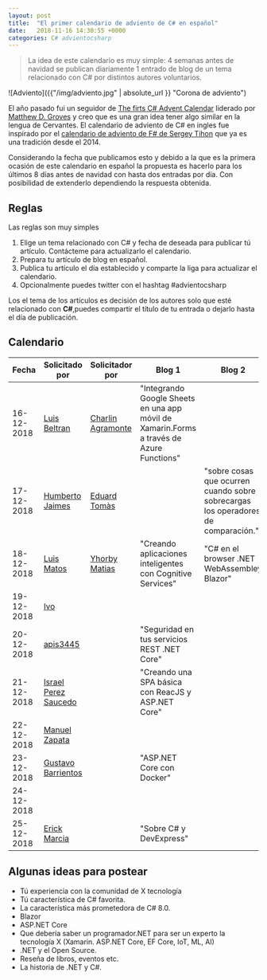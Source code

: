 ```yaml
---
layout: post
title:  "El primer calendario de adviento de C# en español"
date:   2018-11-16 14:30:55 +0000
categories: C# advientocsharp 
---
```

>La idea de este calendario es muy simple: 4 semanas antes de navidad se publican diariamente 1 entrado de blog de un tema relacionado con C# por distintos autores voluntarios.

![Adviento]({{"/img/adviento.jpg" | absolute_url }} "Corona de adviento")

El año pasado fui un seguidor de [The firts C# Advent Calendar](https://crosscuttingconcerns.com/The-First-C-Advent-Calendar) liderado por [Matthew D. Groves](https://crosscuttingconcerns.com/) y creo que es una gran idea tener algo similar en la lengua de Cervantes.
El calendario de adviento de C# en ingles fue inspirado por el [calendario de adviento de F# de Sergey Tihon](https://sergeytihon.com/2018/10/22/f-advent-calendar-in-english-2018/) que ya es una tradición desde el 2014.

Considerando la fecha que publicamos esto y debido a la que es la primera ocasión de este calendario en español la propuesta es hacerlo para los últimos 8 días antes de navidad con hasta dos entradas por día. Con posibilidad de extenderlo dependiendo la respuesta obtenida.

## Reglas

Las reglas son muy simples

1. Elige un tema relacionado con C# y fecha de deseada para publicar tú artículo. Contácteme para actualizarlo el calendario.
2. Prepara tu artículo de blog en español.
3. Publica tu artículo el día establecido y comparte la liga para actualizar el calendario.
4. Opcionalmente puedes twitter con el hashtag #advientocsharp

Los el tema de los artículos es decisión de los autores solo que esté relacionado con **C#**,puedes compartir el título de tu entrada o dejarlo hasta el día de publicación.

## Calendario

| Fecha         | Solicitado por| Solicitador por |   Blog 1       |  Blog 2 |
| ------------- | ------------- | -------------   |----------------|----------|
| 16-12-2018    | [Luis Beltran](https://twitter.com/darkicebeam) | [Charlin Agramonte](https://twitter.com/Chard003)|"Integrando Google Sheets en una app móvil de Xamarin.Forms a través de Azure Functions"|          |
| 17-12-2018    |[Humberto Jaimes](https://twitter.com/HJaimesDev)|[Eduard Tomàs](https://twitter.com/eiximenis)                 |                |"sobre cosas que ocurren cuando sobre sobrecargas los operadores de comparación."|
| 18-12-2018    |[Luis Matos](https://twitter.com/luismatosluna)|[Yhorby Matias](https://twitter.com/yhorbymatias)|"Creando aplicaciones inteligentes con Cognitive Services"| "C# en el browser .NET WebAssembley Blazor"|
| 19-12-2018    |[Ivo](https://twitter.com/shirivo)|                 |                |          |
| 20-12-2018    |[apis3445](https://twitter.com/apis3445)|      | "Seguridad en tus servicios REST .NET Core" |          |
| 21-12-2018    |[Israel Perez Saucedo](https://twitter.com/pesimx87)|                 |"Creando una SPA básica con ReacJS y ASP.NET Core" |          |
| 22-12-2018    |[Manuel Zapata](https://twitter.com/ManuelZapata) |                |             |          |
| 23-12-2018    |[Gustavo Barrientos](https://twitter.com/tavobarrientos)|          | "ASP.NET Core con Docker"|       |
| 24-12-2018    |               |                 |                |          |
| 25-12-2018    |[Erick Marcia](https://twitter.com/EMarcia14) |                 | "Sobre C# y DevExpress" |          |

## Algunas ideas para postear

* Tú experiencia con la comunidad de X tecnología
* Tú característica de C# favorita.
* La característica más prometedora de C# 8.0.
* Blazor
* ASP.NET Core
* Que debería saber un programador.NET para ser un experto la tecnología X (Xamarin. ASP.NET Core, EF Core, IoT, ML, AI)
* .NET y el Open Source.
* Reseña de libros, eventos etc.
* La historia de .NET y C#.
